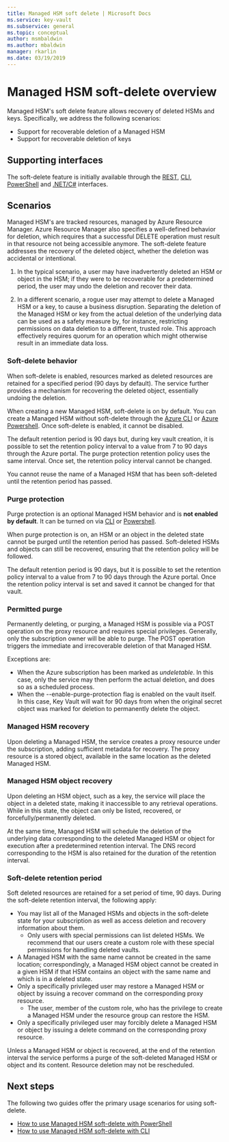 ```yaml
---
title: Managed HSM soft delete | Microsoft Docs
ms.service: key-vault
ms.subservice: general
ms.topic: conceptual
author: msmbaldwin
ms.author: mbaldwin
manager: rkarlin
ms.date: 03/19/2019
---
```


# Managed HSM soft-delete overview

Managed HSM's soft delete feature allows recovery of deleted HSMs and keys. Specifically, we address the following scenarios:

- Support for recoverable deletion of a Managed HSM
- Support for recoverable deletion of keys

## Supporting interfaces

The soft-delete feature is initially available through the [REST](/rest/api/managedhsm/), [CLI](soft-delete-cli.md), [PowerShell](soft-delete-powershell.md) and [.NET/C#](/dotnet/api/microsoft.azure.managedhsm?view=azure-dotnet) interfaces.

## Scenarios

Managed HSM's are tracked resources, managed by Azure Resource Manager. Azure Resource Manager also specifies a well-defined behavior for deletion, which requires that a successful DELETE operation must result in that resource not being accessible anymore. The soft-delete feature addresses the recovery of the deleted object, whether the deletion was accidental or intentional.

1. In the typical scenario, a user may have inadvertently deleted an HSM or object in the HSM; if they were to be recoverable for a predetermined period, the user may undo the deletion and recover their data.

2. In a different scenario, a rogue user may attempt to delete a Managed HSM or a key, to cause a business disruption. Separating the deletion of the Managed HSM or key from the actual deletion of the underlying data can be used as a safety measure by, for instance, restricting permissions on data deletion to a different, trusted role. This approach effectively requires quorum for an operation which might otherwise result in an immediate data loss.

### Soft-delete behavior

When soft-delete is enabled, resources marked as deleted resources are retained for a specified period (90 days by default). The service further provides a mechanism for recovering the deleted object, essentially undoing the deletion.

When creating a new Managed HSM, soft-delete is on by default. You can create a Managed HSM without soft-delete through the [Azure CLI](soft-delete-cli.md) or [Azure Powershell](soft-delete-powershell.md). Once soft-delete is enabled, it cannot be disabled.

The default retention period is 90 days but, during key vault creation, it is possible to set the retention policy interval to a value from 7 to 90 days through the Azure portal. The purge protection retention policy uses the same interval. Once set, the retention policy interval cannot be changed.

You cannot reuse the name of a Managed HSM that has been soft-deleted until the retention period has passed.

### Purge protection 

Purge protection is an optional Managed HSM behavior and is **not enabled by default**. It can be turned on via [CLI](soft-delete-cli.md#enabling-purge-protection) or [Powershell](key-vault-soft-delete-powershell.md#enabling-purge-protection).

When purge protection is on, an HSM or an object in the deleted state cannot be purged until the retention period has passed. Soft-deleted HSMs and objects can still be recovered, ensuring that the retention policy will be followed. 

The default retention period is 90 days, but it is possible to set the retention policy interval to a value from 7 to 90 days through the Azure portal. Once the retention policy interval is set and saved it cannot be changed for that vault. 

### Permitted purge

Permanently deleting, or purging, a Managed HSM is possible via a POST operation on the proxy resource and requires special privileges. Generally, only the subscription owner will be able to purge. The POST operation triggers the immediate and irrecoverable deletion of that Managed HSM. 

Exceptions are:
- When the Azure subscription has been marked as *undeletable*. In this case, only the service may then perform the actual deletion, and does so as a scheduled process. 
- When the --enable-purge-protection flag is enabled on the vault itself. In this case, Key Vault will wait for 90 days from when the original secret object was marked for deletion to permanently delete the object.

### Managed HSM recovery

Upon deleting a Managed HSM, the service creates a proxy resource under the subscription, adding sufficient metadata for recovery. The proxy resource is a stored object, available in the same location as the deleted Managed HSM. 

### Managed HSM object recovery

Upon deleting an HSM object, such as a key, the service will place the object in a deleted state, making it inaccessible to any retrieval operations. While in this state, the object can only be listed, recovered, or forcefully/permanently deleted. 

At the same time, Managed HSM will schedule the deletion of the underlying data corresponding to the deleted Managed HSM or object for execution after a predetermined retention interval. The DNS record corresponding to the HSM is also retained for the duration of the retention interval.

### Soft-delete retention period

Soft deleted resources are retained for a set period of time, 90 days. During the soft-delete retention interval, the following apply:

- You may list all of the Managed HSMs and objects in the soft-delete state for your subscription as well as access deletion and recovery information about them.
    - Only users with special permissions can list deleted HSMs. We recommend that our users create a custom role with these special permissions for handling deleted vaults.
- A Managed HSM with the same name cannot be created in the same location; correspondingly, a Managed HSM object cannot be created in a given HSM if that HSM contains an object with the same name and which is in a deleted state. 
- Only a specifically privileged user may restore a Managed HSM or object by issuing a recover command on the corresponding proxy resource.
    - The user, member of the custom role, who has the privilege to create a Managed HSM under the resource group can restore the HSM.
- Only a specifically privileged user may forcibly delete a Managed HSM or object by issuing a delete command on the corresponding proxy resource.

Unless a Managed HSM or object is recovered, at the end of the retention interval the service performs a purge of the soft-deleted Managed HSM or object and its content. Resource deletion may not be rescheduled.


## Next steps

The following two guides offer the primary usage scenarios for using soft-delete.

- [How to use Managed HSM soft-delete with PowerShell](soft-delete-powershell.md) 
- [How to use Managed HSM soft-delete with CLI](soft-delete-cli.md)


